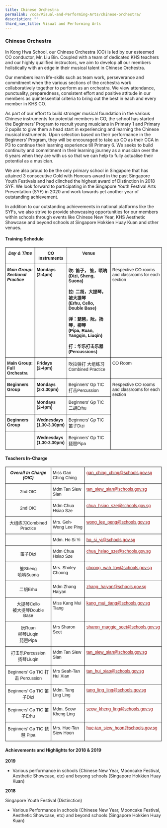 ```yaml
---
title: Chinese Orchestra
permalink: /cca/Visual-and-Performing-Arts/chinese-orchestra/
description: ""
third_nav_title: Visual and Performing Arts
---
```

### Chinese Orchestra

In Kong Hwa School, our Chinese Orchestra (CO) is led by our esteemed CO conductor, Mr. Liu Bin. Coupled with a team of dedicated KHS teachers and our highly qualified instructors, we aim to develop all our members holistically with an edge in their musical talent in Chinese Orchestra.

  

Our members learn life-skills such as team work, perseverance and commitment when the various sections of the orchestra work collaboratively together to perform as an orchestra. We view attendance, punctuality, preparedness, consistent effort and positive attitude in our members as quintessential criteria to bring out the best in each and every member in KHS CO.

  

As part of our effort to build stronger musical foundation in the various Chinese instruments for potential members in CO, the school has started the Beginners’ Program to recruit young musicians in Primary 1 and Primary 2 pupils to give them a head start in experiencing and learning the Chinese musical instruments. Upon selection based on their performance in the Beginners’ Program, they will be encouraged to take up CO as their CCA in P3 to continue their learning experience till Primary 6. We seeks to build continuity and commitment in their learning journey as a musician over the 6 years when they are with us so that we can help to fully actualise their potential as a musician.

  

We are also proud to be the only primary school in Singapore that has attained 3 consecutive Gold with Honours award in the past Singapore Youth Festivals and had clinched the highest award of Distinction in 2018 SYF. We look forward to participating in the Singapore Youth Festival Arts Presentation (SYF) in 2020 and work towards yet another year of outstanding achievement.

  

In addition to our outstanding achievements in national platforms like the SYFs, we also strive to provide showcasing opportunities for our members within schools through events like Chinese New Year, KHS Aesthetic Showcase and beyond schools at Singapore Hokkien Huay Kuan and other venues.

#### Training Schedule

<table style="border-collapse:collapse;border-spacing:0" class="tg"><thead><tr><th style="background-color:#FFF;border-color:#000000;border-style:solid;border-width:1px;font-family:Arial, sans-serif;font-size:14px;font-style:italic;font-weight:bold;overflow:hidden;padding:10px 5px;text-align:center;vertical-align:top;word-break:normal">Day &amp; Time<br></th><th style="border-color:#000000;border-style:solid;border-width:1px;font-family:Arial, sans-serif;font-size:14px;font-weight:bold;overflow:hidden;padding:10px 5px;text-align:center;vertical-align:top;word-break:normal">CO Instruments<br></th><th style="border-color:#000000;border-style:solid;border-width:1px;font-family:Arial, sans-serif;font-size:14px;font-weight:bold;overflow:hidden;padding:10px 5px;text-align:center;vertical-align:top;word-break:normal">Venue<br></th><th style="border-color:#000000;border-style:solid;border-width:1px;font-family:Arial, sans-serif;font-size:14px;font-weight:normal;overflow:hidden;padding:10px 5px;text-align:left;vertical-align:top;word-break:normal"></th></tr></thead><tbody><tr><td style="background-color:#FFF;border-color:#000000;border-style:solid;border-width:1px;font-family:Arial, sans-serif;font-size:14px;font-style:italic;font-weight:bold;overflow:hidden;padding:10px 5px;text-align:left;vertical-align:top;word-break:normal">Main Group:<br>Sectional Practice<br></td><td style="border-color:#000000;border-style:solid;border-width:1px;font-family:Arial, sans-serif;font-size:14px;font-weight:bold;overflow:hidden;padding:10px 5px;text-align:left;vertical-align:top;word-break:normal">Mondays<br>(2-4pm)<br></td><td style="border-color:#000000;border-style:solid;border-width:1px;font-family:Arial, sans-serif;font-size:14px;font-weight:bold;overflow:hidden;padding:10px 5px;text-align:left;vertical-align:top;word-break:normal">吹: 笛子， 笙，唢呐<br>(Dizi, Sheng, Suona)<br><br>拉: 二胡，大提琴，被大提琴<br>(Erhu, Cello, Double Base)<br><br>弹：琵琶，阮，扬琴，柳琴<br>(Pipa, Ruan, Yangqin, Liuqin)<br><br>打：华乐打击乐器<br>(Percussions)<br></td><td style="border-color:#000000;border-style:solid;border-width:1px;font-family:Arial, sans-serif;font-size:14px;overflow:hidden;padding:10px 5px;text-align:left;vertical-align:top;word-break:normal">Respective CO rooms and classrooms for each section<br></td></tr><tr><td style="border-color:#000000;border-style:solid;border-width:1px;font-family:Arial, sans-serif;font-size:14px;font-weight:bold;overflow:hidden;padding:10px 5px;text-align:left;vertical-align:top;word-break:normal">Main Group:<br>Full Orchestra<br></td><td style="border-color:#000000;border-style:solid;border-width:1px;font-family:Arial, sans-serif;font-size:14px;font-weight:bold;overflow:hidden;padding:10px 5px;text-align:left;vertical-align:top;word-break:normal">Fridays<br>(2-4pm)<br></td><td style="border-color:#000000;border-style:solid;border-width:1px;font-family:Arial, sans-serif;font-size:14px;overflow:hidden;padding:10px 5px;text-align:left;vertical-align:top;word-break:normal">吹拉弹打 大组练习<br>Combined Practice<br></td><td style="border-color:#000000;border-style:solid;border-width:1px;font-family:Arial, sans-serif;font-size:14px;overflow:hidden;padding:10px 5px;text-align:left;vertical-align:top;word-break:normal">CO Room<br></td></tr><tr><td style="border-color:#000000;border-style:solid;border-width:1px;font-family:Arial, sans-serif;font-size:14px;font-weight:bold;overflow:hidden;padding:10px 5px;text-align:left;vertical-align:top;word-break:normal">Beginners Group<br></td><td style="border-color:#000000;border-style:solid;border-width:1px;font-family:Arial, sans-serif;font-size:14px;font-weight:bold;overflow:hidden;padding:10px 5px;text-align:left;vertical-align:top;word-break:normal">Mondays<br>(2-3.30pm)<br></td><td style="border-color:#000000;border-style:solid;border-width:1px;font-family:Arial, sans-serif;font-size:14px;overflow:hidden;padding:10px 5px;text-align:left;vertical-align:top;word-break:normal">Beginners’ Gp TIC   打击Percussion<br></td><td style="border-color:#000000;border-style:solid;border-width:1px;font-family:Arial, sans-serif;font-size:14px;overflow:hidden;padding:10px 5px;text-align:left;vertical-align:top;word-break:normal" rowspan="4">Respective CO rooms and classrooms for each section<br></td></tr><tr><td style="border-color:black;border-style:solid;border-width:1px;font-family:Arial, sans-serif;font-size:14px;overflow:hidden;padding:10px 5px;text-align:center;vertical-align:middle;word-break:normal"></td><td style="border-color:black;border-style:solid;border-width:1px;font-family:Arial, sans-serif;font-size:14px;font-weight:bold;overflow:hidden;padding:10px 5px;text-align:left;vertical-align:top;word-break:normal">Mondays<br>(2-4pm)<br></td><td style="border-color:black;border-style:solid;border-width:1px;font-family:Arial, sans-serif;font-size:14px;overflow:hidden;padding:10px 5px;text-align:left;vertical-align:top;word-break:normal">Beginners’ Gp TIC   二胡Erhu<br></td></tr><tr><td style="border-color:black;border-style:solid;border-width:1px;font-family:Arial, sans-serif;font-size:14px;font-weight:bold;overflow:hidden;padding:10px 5px;text-align:left;vertical-align:top;word-break:normal">Beginners Group<br></td><td style="border-color:black;border-style:solid;border-width:1px;font-family:Arial, sans-serif;font-size:14px;font-weight:bold;overflow:hidden;padding:10px 5px;text-align:left;vertical-align:top;word-break:normal">Wednesdays<br>(1.30-3.30pm)<br></td><td style="border-color:black;border-style:solid;border-width:1px;font-family:Arial, sans-serif;font-size:14px;overflow:hidden;padding:10px 5px;text-align:left;vertical-align:top;word-break:normal">Beginners’ Gp TIC   笛子Dizi<br></td></tr><tr><td style="border-color:black;border-style:solid;border-width:1px;font-family:Arial, sans-serif;font-size:14px;overflow:hidden;padding:10px 5px;text-align:center;vertical-align:middle;word-break:normal"></td><td style="border-color:black;border-style:solid;border-width:1px;font-family:Arial, sans-serif;font-size:14px;font-weight:bold;overflow:hidden;padding:10px 5px;text-align:left;vertical-align:top;word-break:normal">Wednesdays<br>(1.30-3.30pm)<br></td><td style="border-color:black;border-style:solid;border-width:1px;font-family:Arial, sans-serif;font-size:14px;overflow:hidden;padding:10px 5px;text-align:left;vertical-align:top;word-break:normal">Beginners’ Gp TIC   琵琶Pipa<br></td></tr></tbody></table>

#### Teachers In-Charge

<table style="border-collapse:collapse;border-spacing:0" class="tg"><thead><tr><th style="background-color:#FFF;border-color:#000000;border-style:solid;border-width:1px;font-family:Arial, sans-serif;font-size:14px;font-style:italic;font-weight:bold;overflow:hidden;padding:10px 5px;text-align:center;vertical-align:middle;word-break:normal">Overall In Charge (OIC)<br></th><th style="border-color:black;border-style:solid;border-width:1px;font-family:Arial, sans-serif;font-size:14px;font-weight:normal;overflow:hidden;padding:10px 5px;text-align:left;vertical-align:top;word-break:normal">Miss Gan Ching Ching<br></th><th style="border-color:black;border-style:solid;border-width:1px;color:#9E0E0F;font-family:Arial, sans-serif;font-size:14px;font-weight:normal;overflow:hidden;padding:10px 5px;text-align:left;vertical-align:top;word-break:normal"><a href="mailto:gan_ching_ching@schools.gov.sg"><span style="text-decoration:none;color:#9E0E0F">gan_ching_ching@schools.gov.sg</span></a><br></th></tr></thead><tbody><tr><td style="border-color:black;border-style:solid;border-width:1px;font-family:Arial, sans-serif;font-size:14px;overflow:hidden;padding:10px 5px;text-align:center;vertical-align:middle;word-break:normal">2nd OIC<br></td><td style="border-color:black;border-style:solid;border-width:1px;font-family:Arial, sans-serif;font-size:14px;overflow:hidden;padding:10px 5px;text-align:left;vertical-align:top;word-break:normal">Mdm Tan Siew Sian<br></td><td style="border-color:black;border-style:solid;border-width:1px;color:#9E0E0F;font-family:Arial, sans-serif;font-size:14px;overflow:hidden;padding:10px 5px;text-align:left;vertical-align:top;word-break:normal"><a href="mailto:tan_siew_sian@schools.gov.sg"><span style="text-decoration:none;color:#9E0E0F">tan_siew_sian@schools.gov.sg</span></a><br></td></tr><tr><td style="border-color:black;border-style:solid;border-width:1px;font-family:Arial, sans-serif;font-size:14px;overflow:hidden;padding:10px 5px;text-align:center;vertical-align:middle;word-break:normal">2nd OIC<br></td><td style="border-color:black;border-style:solid;border-width:1px;font-family:Arial, sans-serif;font-size:14px;overflow:hidden;padding:10px 5px;text-align:left;vertical-align:top;word-break:normal">Mdm Chua Hsiao Sze<br></td><td style="border-color:black;border-style:solid;border-width:1px;color:#9E0E0F;font-family:Arial, sans-serif;font-size:14px;overflow:hidden;padding:10px 5px;text-align:left;vertical-align:top;word-break:normal"><a href="mailto:chua_hsiao_sze@schools.gov.sg"><span style="text-decoration:none;color:#9E0E0F">chua_hsiao_sze@schools.gov.sg</span></a><br></td></tr><tr><td style="border-color:black;border-style:solid;border-width:1px;font-family:Arial, sans-serif;font-size:14px;overflow:hidden;padding:10px 5px;text-align:center;vertical-align:middle;word-break:normal">大组练习Combined Practice<br></td><td style="border-color:black;border-style:solid;border-width:1px;font-family:Arial, sans-serif;font-size:14px;overflow:hidden;padding:10px 5px;text-align:left;vertical-align:top;word-break:normal">Mrs. Goh-Wong Lee Ping<br></td><td style="border-color:black;border-style:solid;border-width:1px;color:#9E0E0F;font-family:Arial, sans-serif;font-size:14px;overflow:hidden;padding:10px 5px;text-align:left;vertical-align:top;word-break:normal"><a href="mailto:wong_lee_peng@schools.gov.sg"><span style="text-decoration:none;color:#9E0E0F">wong_lee_peng@schools.gov.sg</span></a><br></td></tr><tr><td style="border-color:black;border-style:solid;border-width:1px;font-family:Arial, sans-serif;font-size:14px;overflow:hidden;padding:10px 5px;text-align:center;vertical-align:middle;word-break:normal"></td><td style="border-color:black;border-style:solid;border-width:1px;font-family:Arial, sans-serif;font-size:14px;overflow:hidden;padding:10px 5px;text-align:left;vertical-align:top;word-break:normal">Mdm. Ho Si Yi<br></td><td style="border-color:black;border-style:solid;border-width:1px;color:#9E0E0F;font-family:Arial, sans-serif;font-size:14px;overflow:hidden;padding:10px 5px;text-align:left;vertical-align:top;word-break:normal"><a href="mailto:ho_si_yi@schools.gov.sg"><span style="text-decoration:none;color:#9E0E0F">ho_si_yi@schools.gov.sg</span></a><br></td></tr><tr><td style="border-color:black;border-style:solid;border-width:1px;font-family:Arial, sans-serif;font-size:14px;overflow:hidden;padding:10px 5px;text-align:center;vertical-align:middle;word-break:normal">笛子Dizi<br></td><td style="border-color:black;border-style:solid;border-width:1px;font-family:Arial, sans-serif;font-size:14px;overflow:hidden;padding:10px 5px;text-align:left;vertical-align:top;word-break:normal">Mdm Chua Hsiao Sze<br></td><td style="border-color:black;border-style:solid;border-width:1px;color:#9E0E0F;font-family:Arial, sans-serif;font-size:14px;overflow:hidden;padding:10px 5px;text-align:left;vertical-align:top;word-break:normal"><a href="mailto:chua_hsiao_sze@schools.gov.sg"><span style="text-decoration:none;color:#9E0E0F">chua_hsiao_sze@schools.gov.sg</span></a><br></td></tr><tr><td style="border-color:black;border-style:solid;border-width:1px;font-family:Arial, sans-serif;font-size:14px;overflow:hidden;padding:10px 5px;text-align:center;vertical-align:middle;word-break:normal">笙Sheng<br>唢呐Suona<br></td><td style="border-color:black;border-style:solid;border-width:1px;font-family:Arial, sans-serif;font-size:14px;overflow:hidden;padding:10px 5px;text-align:left;vertical-align:top;word-break:normal">Mrs. Shirley Choong<br></td><td style="border-color:black;border-style:solid;border-width:1px;color:#9E0E0F;font-family:Arial, sans-serif;font-size:14px;overflow:hidden;padding:10px 5px;text-align:left;vertical-align:top;word-break:normal"><a href="mailto:choong_wah_loy@schools.gov.sg"><span style="text-decoration:none;color:#9E0E0F">choong_wah_loy@schools.gov.sg</span></a><br></td></tr><tr><td style="border-color:black;border-style:solid;border-width:1px;font-family:Arial, sans-serif;font-size:14px;overflow:hidden;padding:10px 5px;text-align:center;vertical-align:middle;word-break:normal">二胡Erhu<br></td><td style="border-color:black;border-style:solid;border-width:1px;font-family:Arial, sans-serif;font-size:14px;overflow:hidden;padding:10px 5px;text-align:left;vertical-align:top;word-break:normal">Mdm Zhang Haiyan<br></td><td style="border-color:black;border-style:solid;border-width:1px;color:#9E0E0F;font-family:Arial, sans-serif;font-size:14px;overflow:hidden;padding:10px 5px;text-align:left;vertical-align:top;word-break:normal"><a href="mailto:zhang_haiyan@schools.gov.sg"><span style="text-decoration:none;color:#9E0E0F">zhang_haiyan@schools.gov.sg</span></a><br></td></tr><tr><td style="border-color:black;border-style:solid;border-width:1px;font-family:Arial, sans-serif;font-size:14px;overflow:hidden;padding:10px 5px;text-align:center;vertical-align:middle;word-break:normal">大提琴Cello<br>被大提琴Double Base<br></td><td style="border-color:black;border-style:solid;border-width:1px;font-family:Arial, sans-serif;font-size:14px;overflow:hidden;padding:10px 5px;text-align:left;vertical-align:top;word-break:normal">Miss Kang Mui Tiang<br></td><td style="border-color:black;border-style:solid;border-width:1px;color:#9E0E0F;font-family:Arial, sans-serif;font-size:14px;overflow:hidden;padding:10px 5px;text-align:left;vertical-align:top;word-break:normal"><a href="mailto:kang_mui_tiang@schools.gov.sg"><span style="text-decoration:none;color:#9E0E0F">kang_mui_tiang@schools.gov.sg</span></a><br></td></tr><tr><td style="border-color:black;border-style:solid;border-width:1px;font-family:Arial, sans-serif;font-size:14px;overflow:hidden;padding:10px 5px;text-align:center;vertical-align:middle;word-break:normal">阮Ruan<br>柳琴Liuqin<br>琵琶Pipa<br></td><td style="border-color:black;border-style:solid;border-width:1px;font-family:Arial, sans-serif;font-size:14px;overflow:hidden;padding:10px 5px;text-align:left;vertical-align:top;word-break:normal">Mrs Sharon Seet<br></td><td style="border-color:black;border-style:solid;border-width:1px;color:#9E0E0F;font-family:Arial, sans-serif;font-size:14px;overflow:hidden;padding:10px 5px;text-align:left;vertical-align:top;word-break:normal"><a href="mailto:sharon_maggie_seet@schools.gov.sg"><span style="text-decoration:none;color:#9E0E0F">sharon_maggie_seet@schools.gov.sg</span></a><br></td></tr><tr><td style="border-color:black;border-style:solid;border-width:1px;font-family:Arial, sans-serif;font-size:14px;overflow:hidden;padding:10px 5px;text-align:center;vertical-align:middle;word-break:normal">打击乐Percussion<br>扬琴Liuqin<br></td><td style="border-color:black;border-style:solid;border-width:1px;font-family:Arial, sans-serif;font-size:14px;overflow:hidden;padding:10px 5px;text-align:left;vertical-align:top;word-break:normal">Mdm Tan Siew Sian<br></td><td style="border-color:black;border-style:solid;border-width:1px;color:#9E0E0F;font-family:Arial, sans-serif;font-size:14px;overflow:hidden;padding:10px 5px;text-align:left;vertical-align:top;word-break:normal"><a href="mailto:tan_siew_sian@schools.gov.sg"><span style="text-decoration:none;color:#9E0E0F">tan_siew_sian@schools.gov.sg</span></a><br></td></tr><tr><td style="border-color:black;border-style:solid;border-width:1px;font-family:Arial, sans-serif;font-size:14px;overflow:hidden;padding:10px 5px;text-align:center;vertical-align:middle;word-break:normal">Beginners’ Gp TIC    打击 Percussion<br></td><td style="border-color:black;border-style:solid;border-width:1px;font-family:Arial, sans-serif;font-size:14px;overflow:hidden;padding:10px 5px;text-align:left;vertical-align:top;word-break:normal">Mrs Seah-Tan Hui Xian<br></td><td style="border-color:black;border-style:solid;border-width:1px;color:#9E0E0F;font-family:Arial, sans-serif;font-size:14px;overflow:hidden;padding:10px 5px;text-align:left;vertical-align:top;word-break:normal"><a href="mailto:tan_hui_xiao@schools.gov.sg"><span style="text-decoration:none;color:#9E0E0F">tan_hui_xiao@schools.gov.sg</span></a><br></td></tr><tr><td style="border-color:black;border-style:solid;border-width:1px;font-family:Arial, sans-serif;font-size:14px;overflow:hidden;padding:10px 5px;text-align:center;vertical-align:middle;word-break:normal">Beginners’ Gp TIC    笛子Dizi<br></td><td style="border-color:black;border-style:solid;border-width:1px;font-family:Arial, sans-serif;font-size:14px;overflow:hidden;padding:10px 5px;text-align:left;vertical-align:top;word-break:normal">Mdm. Tang Ling Ling<br></td><td style="border-color:black;border-style:solid;border-width:1px;color:#9E0E0F;font-family:Arial, sans-serif;font-size:14px;overflow:hidden;padding:10px 5px;text-align:left;vertical-align:top;word-break:normal"><a href="mailto:tang_ling_ling@schools.gov.sg"><span style="text-decoration:none;color:#9E0E0F">tang_ling_ling@schools.gov.sg</span></a><br></td></tr><tr><td style="border-color:black;border-style:solid;border-width:1px;font-family:Arial, sans-serif;font-size:14px;overflow:hidden;padding:10px 5px;text-align:center;vertical-align:middle;word-break:normal">Beginners’ Gp TIC    笛子Erhu<br></td><td style="border-color:black;border-style:solid;border-width:1px;font-family:Arial, sans-serif;font-size:14px;overflow:hidden;padding:10px 5px;text-align:left;vertical-align:top;word-break:normal">Mdm. Seow Kheng Ling<br></td><td style="border-color:black;border-style:solid;border-width:1px;color:#9E0E0F;font-family:Arial, sans-serif;font-size:14px;overflow:hidden;padding:10px 5px;text-align:left;vertical-align:top;word-break:normal"><a href="mailto:seow_kheng_ling@schools.gov.sg"><span style="text-decoration:none;color:#9E0E0F">seow_kheng_ling@schools.gov.sg</span></a><br></td></tr><tr><td style="border-color:black;border-style:solid;border-width:1px;font-family:Arial, sans-serif;font-size:14px;overflow:hidden;padding:10px 5px;text-align:center;vertical-align:middle;word-break:normal">Beginners’ Gp TIC    琵琶 Pipa<br></td><td style="border-color:black;border-style:solid;border-width:1px;font-family:Arial, sans-serif;font-size:14px;overflow:hidden;padding:10px 5px;text-align:left;vertical-align:top;word-break:normal">Mrs. Hue-Tan Siew Hoon<br></td><td style="border-color:black;border-style:solid;border-width:1px;color:#9E0E0F;font-family:Arial, sans-serif;font-size:14px;overflow:hidden;padding:10px 5px;text-align:left;vertical-align:top;word-break:normal"><a href="mailto:hue-tan_siew_hoon@schools.gov.sg"><span style="text-decoration:none;color:#9E0E0F">hue-tan_siew_hoon@schools.gov.sg</span></a><br></td></tr></tbody></table>

#### Achievements and Highlights for 2018 & 2019

**2019**

*   Various performance in schools (Chinese New Year, Mooncake Festival, Aesthetic Showcase, etc) and beyong schools (Singapore Hokkien Huay Kuan)

  

**2018**

Singapore Youth Festival (Distinction)

*   Various Performance in schools (Chinese New Year, Mooncake Festival, Aesthetic Showcase, etc) and beyond schools (Singapore Hokkien Huay Kuan)